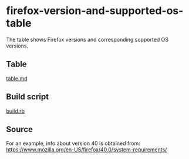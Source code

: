 # firefox-version-and-supported-os-table

The table shows Firefox versions and corresponding supported OS versions.

## Table

[table.md](table.md)

## Build script

[build.rb](build.rb)

## Source

For an example, info about version 40 is obtained from:
https://www.mozilla.org/en-US/firefox/40.0/system-requirements/

